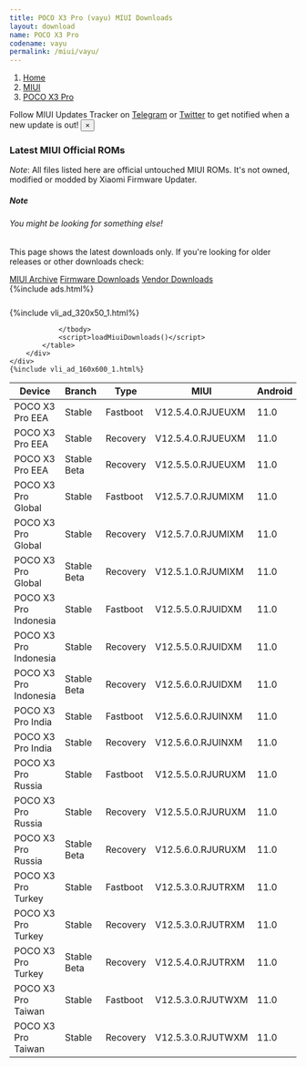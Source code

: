 ```yaml
---
title: POCO X3 Pro (vayu) MIUI Downloads
layout: download
name: POCO X3 Pro
codename: vayu
permalink: /miui/vayu/
---
```

<nav aria-label="breadcrumb">
    <ol class="breadcrumb">
        <li class="breadcrumb-item"><a href="/">Home</a></li>
        <li class="breadcrumb-item"><a href="/miui/">MIUI</a></li>
        <li class="breadcrumb-item active" aria-current="page"><a href="/miui/vayu/">POCO X3 Pro</a></li>
    </ol>
</nav>
<div class="alert alert-primary alert-dismissible fade show" role="alert">
    Follow MIUI Updates Tracker on <a href="https://t.me/MIUIUpdatesTracker" class="alert-link">Telegram</a>
     or <a href="https://twitter.com/MiFwUpdater" class="alert-link">Twitter</a> to get notified when a new update is out!
    <button type="button" class="close" data-dismiss="alert" aria-label="Close">
        <span aria-hidden="true">&times;</span>
    </button>
</div>

### Latest MIUI Official ROMs
*Note*: All files listed here are official untouched MIUI ROMs. It's not owned, modified or modded by Xiaomi Firmware Updater.
<div class="card">
  <div class="card-body">
    <h5 class="card-title">Note</h5>
    <h6 class="card-subtitle mb-2 text-muted">You might be looking for something else!</h6>
    <p class="card-text">This page shows the latest downloads only.
     If you're looking for older releases or other downloads check:</p>
    <a href="/archive/miui/vayu/" class="card-link">MIUI Archive</a>
    <a href="/firmware/vayu/" class="card-link">Firmware Downloads</a>
    <a href="/vendor/vayu/" class="card-link">Vendor Downloads</a>
  </div>
</div>
{%include ads.html%}
<div class="row justify-content-center">
    <div class="col-10">
        <div class="table-responsive-md" style="margin-top: 25px;">
            {%include vli_ad_320x50_1.html%}
            <table id="miui" class="display dt-responsive nowrap compact table table-striped table-hover table-sm">
                <thead class="thead-dark">
                    <tr>
                        <th data-ref="device">Device</th>
                        <th data-ref="branch">Branch</th>
                        <th data-ref="type">Type</th>
                        <th data-ref="miui">MIUI</th>
                        <th data-ref="android">Android</th>
                        <th data-ref="size">Size</th>
                        <th data-ref="size">Date</th>
                        <th data-ref="link">Link</th>
                    </tr>
                </thead>
                <tbody>
                <tr><td>POCO X3 Pro EEA</td><td>Stable</td><td>Fastboot</td><td>V12.5.4.0.RJUEUXM</td><td>11.0</td><td>5.6 GB</td><td>2021-11-20</td><td><a href="/miui/vayu/stable/V12.5.4.0.RJUEUXM/">Download</a></td></tr>
<tr><td>POCO X3 Pro EEA</td><td>Stable</td><td>Recovery</td><td>V12.5.4.0.RJUEUXM</td><td>11.0</td><td>3.0 GB</td><td>2021-12-04</td><td><a href="/miui/vayu/stable/V12.5.4.0.RJUEUXM/">Download</a></td></tr>
<tr><td>POCO X3 Pro EEA</td><td>Stable Beta</td><td>Recovery</td><td>V12.5.5.0.RJUEUXM</td><td>11.0</td><td>3.0 GB</td><td>2022-02-14</td><td><a href="/miui/vayu/stable beta/V12.5.5.0.RJUEUXM/">Download</a></td></tr>
<tr><td>POCO X3 Pro Global</td><td>Stable</td><td>Fastboot</td><td>V12.5.7.0.RJUMIXM</td><td>11.0</td><td>5.5 GB</td><td>2021-11-20</td><td><a href="/miui/vayu/stable/V12.5.7.0.RJUMIXM/">Download</a></td></tr>
<tr><td>POCO X3 Pro Global</td><td>Stable</td><td>Recovery</td><td>V12.5.7.0.RJUMIXM</td><td>11.0</td><td>3.0 GB</td><td>2021-11-29</td><td><a href="/miui/vayu/stable/V12.5.7.0.RJUMIXM/">Download</a></td></tr>
<tr><td>POCO X3 Pro Global</td><td>Stable Beta</td><td>Recovery</td><td>V12.5.1.0.RJUMIXM</td><td>11.0</td><td>2.9 GB</td><td>2021-06-07</td><td><a href="/miui/vayu/stable beta/V12.5.1.0.RJUMIXM/">Download</a></td></tr>
<tr><td>POCO X3 Pro Indonesia</td><td>Stable</td><td>Fastboot</td><td>V12.5.5.0.RJUIDXM</td><td>11.0</td><td>4.6 GB</td><td>2021-11-29</td><td><a href="/miui/vayu/stable/V12.5.5.0.RJUIDXM/">Download</a></td></tr>
<tr><td>POCO X3 Pro Indonesia</td><td>Stable</td><td>Recovery</td><td>V12.5.5.0.RJUIDXM</td><td>11.0</td><td>3.0 GB</td><td>2021-12-08</td><td><a href="/miui/vayu/stable/V12.5.5.0.RJUIDXM/">Download</a></td></tr>
<tr><td>POCO X3 Pro Indonesia</td><td>Stable Beta</td><td>Recovery</td><td>V12.5.6.0.RJUIDXM</td><td>11.0</td><td>3.0 GB</td><td>2022-02-21</td><td><a href="/miui/vayu/stable beta/V12.5.6.0.RJUIDXM/">Download</a></td></tr>
<tr><td>POCO X3 Pro India</td><td>Stable</td><td>Fastboot</td><td>V12.5.6.0.RJUINXM</td><td>11.0</td><td>3.6 GB</td><td>2021-12-28</td><td><a href="/miui/vayu/stable/V12.5.6.0.RJUINXM/">Download</a></td></tr>
<tr><td>POCO X3 Pro India</td><td>Stable</td><td>Recovery</td><td>V12.5.6.0.RJUINXM</td><td>11.0</td><td>3.0 GB</td><td>2022-01-11</td><td><a href="/miui/vayu/stable/V12.5.6.0.RJUINXM/">Download</a></td></tr>
<tr><td>POCO X3 Pro Russia</td><td>Stable</td><td>Fastboot</td><td>V12.5.5.0.RJURUXM</td><td>11.0</td><td>4.9 GB</td><td>2021-12-06</td><td><a href="/miui/vayu/stable/V12.5.5.0.RJURUXM/">Download</a></td></tr>
<tr><td>POCO X3 Pro Russia</td><td>Stable</td><td>Recovery</td><td>V12.5.5.0.RJURUXM</td><td>11.0</td><td>3.0 GB</td><td>2021-12-14</td><td><a href="/miui/vayu/stable/V12.5.5.0.RJURUXM/">Download</a></td></tr>
<tr><td>POCO X3 Pro Russia</td><td>Stable Beta</td><td>Recovery</td><td>V12.5.6.0.RJURUXM</td><td>11.0</td><td>3.0 GB</td><td>2022-02-16</td><td><a href="/miui/vayu/stable beta/V12.5.6.0.RJURUXM/">Download</a></td></tr>
<tr><td>POCO X3 Pro Turkey</td><td>Stable</td><td>Fastboot</td><td>V12.5.3.0.RJUTRXM</td><td>11.0</td><td>4.5 GB</td><td>2021-11-16</td><td><a href="/miui/vayu/stable/V12.5.3.0.RJUTRXM/">Download</a></td></tr>
<tr><td>POCO X3 Pro Turkey</td><td>Stable</td><td>Recovery</td><td>V12.5.3.0.RJUTRXM</td><td>11.0</td><td>3.0 GB</td><td>2021-11-23</td><td><a href="/miui/vayu/stable/V12.5.3.0.RJUTRXM/">Download</a></td></tr>
<tr><td>POCO X3 Pro Turkey</td><td>Stable Beta</td><td>Recovery</td><td>V12.5.4.0.RJUTRXM</td><td>11.0</td><td>3.0 GB</td><td>2022-02-21</td><td><a href="/miui/vayu/stable beta/V12.5.4.0.RJUTRXM/">Download</a></td></tr>
<tr><td>POCO X3 Pro Taiwan</td><td>Stable</td><td>Fastboot</td><td>V12.5.3.0.RJUTWXM</td><td>11.0</td><td>4.0 GB</td><td>2021-11-30</td><td><a href="/miui/vayu/stable/V12.5.3.0.RJUTWXM/">Download</a></td></tr>
<tr><td>POCO X3 Pro Taiwan</td><td>Stable</td><td>Recovery</td><td>V12.5.3.0.RJUTWXM</td><td>11.0</td><td>3.0 GB</td><td>2021-12-08</td><td><a href="/miui/vayu/stable/V12.5.3.0.RJUTWXM/">Download</a></td></tr>

                </tbody>
                <script>loadMiuiDownloads()</script>
            </table>
        </div>
    </div>
    {%include vli_ad_160x600_1.html%}
</div>
